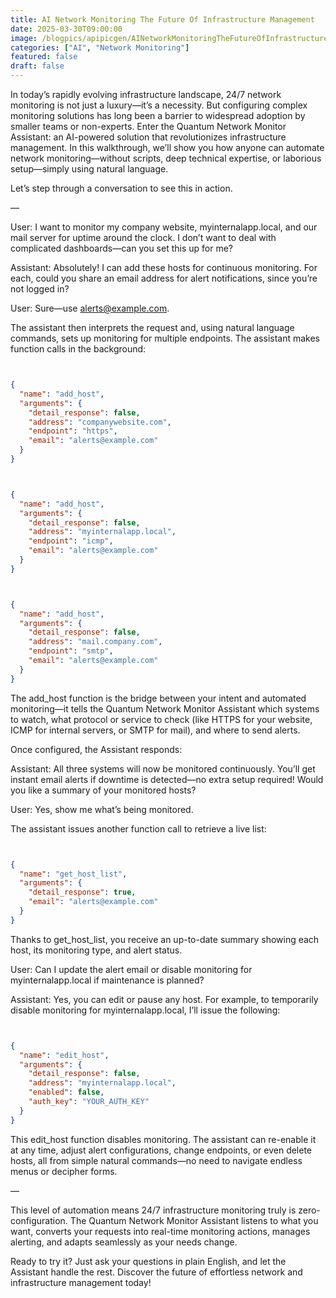 ```yaml
---
title: AI Network Monitoring The Future Of Infrastructure Management
date: 2025-03-30T09:00:00
image: /blogpics/apipicgen/AINetworkMonitoringTheFutureOfInfrastructureManagement-FH299Q65FG.jpg
categories: ["AI", "Network Monitoring"]
featured: false
draft: false
---
```

In today’s rapidly evolving infrastructure landscape, 24/7 network monitoring is not just a luxury—it’s a necessity. But configuring complex monitoring solutions has long been a barrier to widespread adoption by smaller teams or non-experts. Enter the Quantum Network Monitor Assistant: an AI-powered solution that revolutionizes infrastructure management. In this walkthrough, we’ll show you how anyone can automate network monitoring—without scripts, deep technical expertise, or laborious setup—simply using natural language.

Let’s step through a conversation to see this in action.

—

User: I want to monitor my company website, myinternalapp.local, and our mail server for uptime around the clock. I don’t want to deal with complicated dashboards—can you set this up for me?

Assistant: Absolutely! I can add these hosts for continuous monitoring. For each, could you share an email address for alert notifications, since you’re not logged in?

User: Sure—use alerts@example.com.

The assistant then interprets the request and, using natural language commands, sets up monitoring for multiple endpoints. The assistant makes function calls in the background:
```json


{
  "name": "add_host",
  "arguments": {
    "detail_response": false,
    "address": "companywebsite.com",
    "endpoint": "https",
    "email": "alerts@example.com"
  }
}
```
```json


{
  "name": "add_host",
  "arguments": {
    "detail_response": false,
    "address": "myinternalapp.local",
    "endpoint": "icmp",
    "email": "alerts@example.com"
  }
}
```
```json


{
  "name": "add_host",
  "arguments": {
    "detail_response": false,
    "address": "mail.company.com",
    "endpoint": "smtp",
    "email": "alerts@example.com"
  }
}
```

The add_host function is the bridge between your intent and automated monitoring—it tells the Quantum Network Monitor Assistant which systems to watch, what protocol or service to check (like HTTPS for your website, ICMP for internal servers, or SMTP for mail), and where to send alerts.

Once configured, the Assistant responds:

Assistant: All three systems will now be monitored continuously. You’ll get instant email alerts if downtime is detected—no extra setup required! Would you like a summary of your monitored hosts?

User: Yes, show me what’s being monitored.

The assistant issues another function call to retrieve a live list:
```json


{
  "name": "get_host_list",
  "arguments": {
    "detail_response": true,
    "email": "alerts@example.com"
  }
}
```

Thanks to get_host_list, you receive an up-to-date summary showing each host, its monitoring type, and alert status.

User: Can I update the alert email or disable monitoring for myinternalapp.local if maintenance is planned?

Assistant: Yes, you can edit or pause any host. For example, to temporarily disable monitoring for myinternalapp.local, I’ll issue the following:
```json


{
  "name": "edit_host",
  "arguments": {
    "detail_response": false,
    "address": "myinternalapp.local",
    "enabled": false,
    "auth_key": "YOUR_AUTH_KEY"
  }
}
```

This edit_host function disables monitoring. The assistant can re-enable it at any time, adjust alert configurations, change endpoints, or even delete hosts, all from simple natural commands—no need to navigate endless menus or decipher forms.

—

This level of automation means 24/7 infrastructure monitoring truly is zero-configuration. The Quantum Network Monitor Assistant listens to what you want, converts your requests into real-time monitoring actions, manages alerting, and adapts seamlessly as your needs change.

Ready to try it? Just ask your questions in plain English, and let the Assistant handle the rest. Discover the future of effortless network and infrastructure management today!